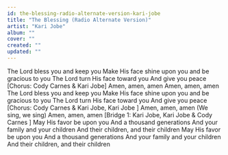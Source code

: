 ```yaml
---
id: the-blessing-radio-alternate-version-kari-jobe
title: "The Blessing (Radio Alternate Version)"
artist: "Kari Jobe"
album: ""
cover: ""
created: ""
updated: ""
---
```


The Lord bless you and keep you
Make His face shine upon you and be gracious to you
The Lord turn His face toward you
And give you peace
[Chorus: Cody Carnes & Kari Jobe]
Amen, amen, amen
Amen, amen, amen
The Lord bless you and keep you
Make His face shine upon you and be gracious to you
The Lord turn His face toward you
And give you peace
[Chorus: Cody Carnes & Kari Jobe, 
Kari Jobe
]
Amen, amen, amen
(We sing, we sing)
Amen, amen, amen
[Bridge 1: Kari Jobe, 
Kari Jobe & Cody Carnes
]
May His favor be upon you
And a thousand generations
And your family and your children
And their children, and their children
May His favor be upon you
And a thousand generations
And your family and your children
And their children, and their children